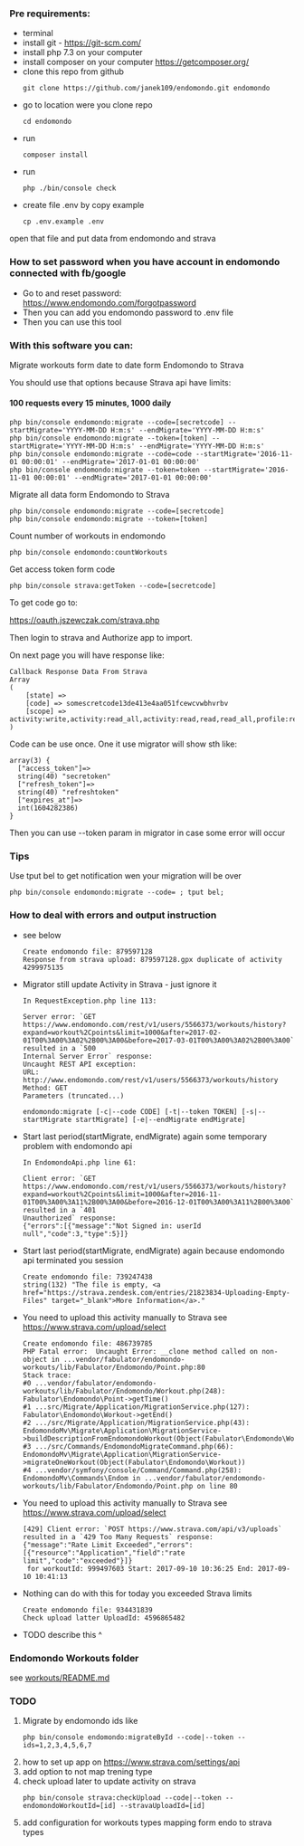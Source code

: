 
### Pre requirements:

- terminal
- install git - https://git-scm.com/
- install php 7.3 on your computer
- install composer on your computer https://getcomposer.org/
- clone this repo from github
    ```
    git clone https://github.com/janek109/endomondo.git endomondo
    ```
- go to location were you clone repo
    ```
    cd endomondo
    ```
- run 
    ```
    composer install
    ```
- run 
    ```
    php ./bin/console check
    ```
- create file .env by copy example
    ```
    cp .env.example .env
    ```
open that file and put data from endomondo and strava

### How to set password when you have account in endomondo connected with fb/google
- Go to and reset password: https://www.endomondo.com/forgotpassword
- Then you can add you endomondo password to .env file
- Then you can use this tool

### With this software you can:

Migrate workouts form date to date form Endomondo to Strava

You should use that options because Strava api have limits:

#### 100 requests every 15 minutes, 1000 daily

```
php bin/console endomondo:migrate --code=[secretcode] --startMigrate='YYYY-MM-DD H:m:s' --endMigrate='YYYY-MM-DD H:m:s'
php bin/console endomondo:migrate --token=[token] --startMigrate='YYYY-MM-DD H:m:s' --endMigrate='YYYY-MM-DD H:m:s'
php bin/console endomondo:migrate --code=code --startMigrate='2016-11-01 00:00:01' --endMigrate='2017-01-01 00:00:00'
php bin/console endomondo:migrate --token=token --startMigrate='2016-11-01 00:00:01' --endMigrate='2017-01-01 00:00:00'
```

Migrate all data form Endomondo to Strava

```
php bin/console endomondo:migrate --code=[secretcode]
php bin/console endomondo:migrate --token=[token]
```

Count number of workouts in endomondo

```
php bin/console endomondo:countWorkouts
```

Get access token form code

```
php bin/console strava:getToken --code=[secretcode]
```

To get code go to:

https://oauth.jszewczak.com/strava.php

Then login to strava and Authorize app to import.

On next page you will have response like:

```
Callback Response Data From Strava
Array
(
    [state] => 
    [code] => somescretcode13de413e4aa051fcewcvwbhvrbv
    [scope] => activity:write,activity:read_all,activity:read,read,read_all,profile:read_all,profile:write
)
```

Code can be use once. One it use migrator will show sth like:
```
array(3) {
  ["access_token"]=>
  string(40) "secretoken"
  ["refresh_token"]=>
  string(40) "refreshtoken"
  ["expires_at"]=>
  int(1604282386)
}
```

Then you can use --token param in migrator in case some error will occur 

### Tips

Use tput bel to get notification wen your migration will be over

```
php bin/console endomondo:migrate --code= ; tput bel;
```

### How to deal with errors and output instruction

* see below

    ```
    Create endomondo file: 879597128
    Response from strava upload: 879597128.gpx duplicate of activity 4299975135
    ```
* Migrator still update Activity in Strava - just ignore it
   
    ```
    In RequestException.php line 113:

    Server error: `GET https://www.endomondo.com/rest/v1/users/5566373/workouts/history?expand=workout%2Cpoints&limit=1000&after=2017-02-01T00%3A00%3A02%2B00%3A00&before=2017-03-01T00%3A00%3A02%2B00%3A00` resulted in a `500
    Internal Server Error` response:
    Uncaught REST API exception:
    URL: http://www.endomondo.com/rest/v1/users/5566373/workouts/history
    Method: GET
    Parameters (truncated...)

    endomondo:migrate [-c|--code CODE] [-t|--token TOKEN] [-s|--startMigrate startMigrate] [-e|--endMigrate endMigrate]
    ```
* Start last period(startMigrate, endMigrate) again some temporary problem with endomondo api 
    ```
    In EndomondoApi.php line 61:

    Client error: `GET https://www.endomondo.com/rest/v1/users/5566373/workouts/history?expand=workout%2Cpoints&limit=1000&after=2016-11-01T00%3A00%3A11%2B00%3A00&before=2016-12-01T00%3A00%3A11%2B00%3A00` resulted in a `401
    Unauthorized` response:
    {"errors":[{"message":"Not Signed in: userId null","code":3,"type":5}]}
    ```
* Start last period(startMigrate, endMigrate) again because endomondo api terminated you session 
    ```
    Create endomondo file: 739247438
    string(132) "The file is empty, <a href="https://strava.zendesk.com/entries/21823834-Uploading-Empty-Files" target="_blank">More Information</a>."
    ```
* You need to upload this activity manually to Strava see https://www.strava.com/upload/select
    ```
    Create endomondo file: 486739785
    PHP Fatal error:  Uncaught Error: __clone method called on non-object in ...vendor/fabulator/endomondo-workouts/lib/Fabulator/Endomondo/Point.php:80
    Stack trace:
    #0 ...vendor/fabulator/endomondo-workouts/lib/Fabulator/Endomondo/Workout.php(248): Fabulator\Endomondo\Point->getTime()
    #1 ...src/Migrate/Application/MigrationService.php(127): Fabulator\Endomondo\Workout->getEnd()
    #2 .../src/Migrate/Application/MigrationService.php(43): EndomondoMv\Migrate\Application\MigrationService->buildDescriptionFromEndomondoWorkout(Object(Fabulator\Endomondo\Workout))
    #3 .../src/Commands/EndomondoMigrateCommand.php(66): EndomondoMv\Migrate\Application\MigrationService->migrateOneWorkout(Object(Fabulator\Endomondo\Workout))
    #4 ...vendor/symfony/console/Command/Command.php(258): EndomondoMv\Commands\Endom in ...vendor/fabulator/endomondo-workouts/lib/Fabulator/Endomondo/Point.php on line 80
    ```
* You need to upload this activity manually to Strava see https://www.strava.com/upload/select
    ```
    [429] Client error: `POST https://www.strava.com/api/v3/uploads` resulted in a `429 Too Many Requests` response:
    {"message":"Rate Limit Exceeded","errors":[{"resource":"Application","field":"rate limit","code":"exceeded"}]}
     for workoutId: 999497603 Start: 2017-09-10 10:36:25 End: 2017-09-10 10:41:13
    ```
* Nothing can do with this for today you exceeded Strava limits

    ```
    Create endomondo file: 934431839
    Check upload latter UploadId: 4596865482
    ```
* TODO describe this ^

### Endomondo Workouts folder
see [workouts/README.md](workouts/README.md)

### TODO

1. Migrate by endomondo ids like 
    ```
    php bin/console endomondo:migrateById --code|--token --ids=1,2,3,4,5,6,7
    ```
2. how to set up app on https://www.strava.com/settings/api
3. add option to not map trening type
4. check upload later to update activity on strava
    ```
    php bin/console strava:checkUpload --code|--token --endomondoWorkoutId=[id] --stravaUploadId=[id]
    ```
5. add configuration for workouts types mapping form endo to strava types
